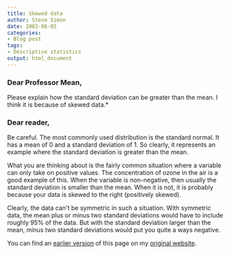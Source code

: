 ```yaml
---
title: Skewed data
author: Steve Simon
date: 2003-06-05
categories:
- Blog post
tags:
- Descriptive statistics
output: html_document
---
```

### Dear Professor Mean,

Please explain how the standard deviation can be greater than the mean. I think it is because of skewed data.*

### Dear reader,

Be careful. The most commonly used distribution is the standard normal. It has a mean of 0 and a standard deviation of 1. So clearly, it represents an example where the standard deviation is greater than the mean.

What you are thinking about is the fairly common situation where a variable can only take on positive values. The concentration of ozone in the air is a good example of this. When the variable is non-negative, then usually the standard deviation is smaller than the mean. When it is not, it is probably because your data is skewed to the right (positively skewed).

Clearly, the data can\'t be symmetric in such a situation. With symmetric data, the mean plus or minus two standard deviations would have to include roughly 95% of the data. But with the standard deviation larger than the mean, minus two standard deviations would put you quite a ways negative.

You can find an [earlier version][sim1] of this page on my [original website][sim2].

[sim1]: http://www.pmean.com/03/skew.html
[sim2]: http://www.pmean.com/original_site.html
